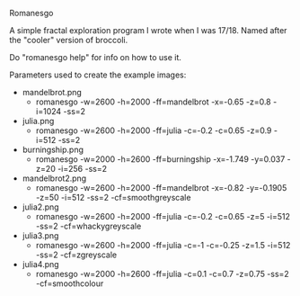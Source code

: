 Romanesgo

A simple fractal exploration program I wrote when I was 17/18.
Named after the "cooler" version of broccoli.

Do "romanesgo help" for info on how to use it.

Parameters used to create the example images:
- mandelbrot.png
  - romanesgo -w=2600 -h=2000 -ff=mandelbrot -x=-0.65 -z=0.8 -i=1024 -ss=2
- julia.png
  - romanesgo -w=2600 -h=2000 -ff=julia -c=-0.2 -c=0.65 -z=0.9 -i=512 -ss=2
- burningship.png
  - romanesgo -w=2000 -h=2600 -ff=burningship -x=-1.749 -y=0.037 -z=20 -i=256 -ss=2
- mandelbrot2.png
  - romanesgo -w=2600 -h=2000 -ff=mandelbrot -x=-0.82 -y=-0.1905 -z=50 -i=512 -ss=2 -cf=smoothgreyscale
- julia2.png
  - romanesgo -w=2600 -h=2000 -ff=julia -c=-0.2 -c=0.65 -z=5 -i=512 -ss=2 -cf=whackygreyscale
- julia3.png
  - romanesgo -w=2600 -h=2000 -ff=julia -c=-1 -c=-0.25 -z=1.5 -i=512 -ss=2 -cf=zgreyscale
- julia4.png
  - romanesgo -w=2000 -h=2600 -ff=julia -c=0.1 -c=0.7 -z=0.75 -ss=2 -cf=smoothcolour